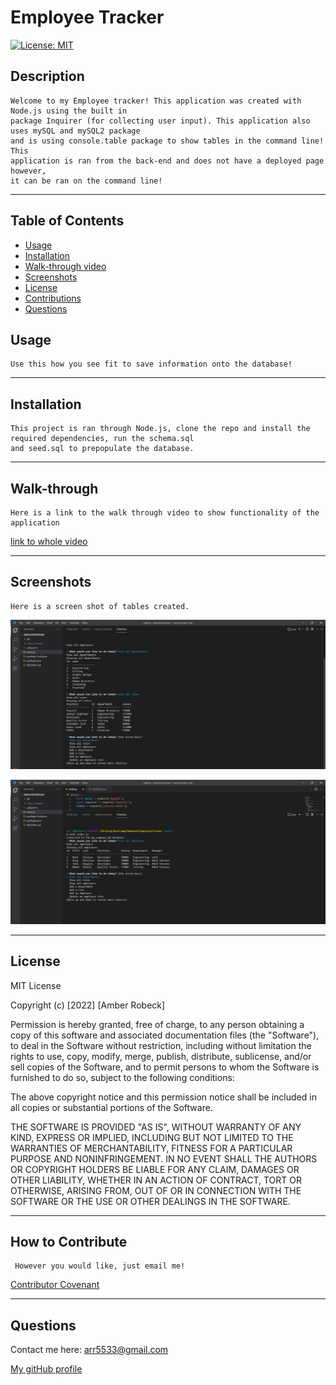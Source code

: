 # Employee Tracker


[![License: MIT](https://img.shields.io/badge/License-MIT-yellow.svg)](https://opensource.org/licenses/MIT)



 ## Description

    Welcome to my Employee tracker! This application was created with Node.js using the built in 
    package Inquirer (for collecting user input). This application also uses mySQL and mySQL2 package
    and is using console.table package to show tables in the command line! This
    application is ran from the back-end and does not have a deployed page however, 
    it can be ran on the command line!

  ---

  ## Table of Contents
  
  - [Usage](#usage)
  - [Installation](#installation)
  - [Walk-through video](#walk-through)
  - [Screenshots](#screenshots)
  - [License](#license)
  - [Contributions](#how-to-contribute)
  - [Questions](#questions)

  ## Usage
    Use this how you see fit to save information onto the database!

  ---

  ## Installation

    This project is ran through Node.js, clone the repo and install the required dependencies, run the schema.sql
    and seed.sql to prepopulate the database.

  ---

  ## Walk-through

    Here is a link to the walk through video to show functionality of the application

[link to whole video](https://drive.google.com/file/d/13-uDX1xneuYkZZLywHUfQl6WpbXGm2i_/view "Whole walkthrough video")

  ---

  ## Screenshots

    Here is a screen shot of tables created.

![Screenshot](assets/cli.png "screenshot of cli")

![Screenshot](assets/employee.png "screenshot of cli")




    

  ---

  ## License

   MIT License

Copyright (c) [2022] [Amber Robeck]

Permission is hereby granted, free of charge, to any person obtaining a copy
of this software and associated documentation files (the "Software"), to deal
in the Software without restriction, including without limitation the rights
to use, copy, modify, merge, publish, distribute, sublicense, and/or sell
copies of the Software, and to permit persons to whom the Software is
furnished to do so, subject to the following conditions:

The above copyright notice and this permission notice shall be included in all
copies or substantial portions of the Software.

THE SOFTWARE IS PROVIDED "AS IS", WITHOUT WARRANTY OF ANY KIND, EXPRESS OR
IMPLIED, INCLUDING BUT NOT LIMITED TO THE WARRANTIES OF MERCHANTABILITY,
FITNESS FOR A PARTICULAR PURPOSE AND NONINFRINGEMENT. IN NO EVENT SHALL THE
AUTHORS OR COPYRIGHT HOLDERS BE LIABLE FOR ANY CLAIM, DAMAGES OR OTHER
LIABILITY, WHETHER IN AN ACTION OF CONTRACT, TORT OR OTHERWISE, ARISING FROM,
OUT OF OR IN CONNECTION WITH THE SOFTWARE OR THE USE OR OTHER DEALINGS IN THE
SOFTWARE.

  
  ---
  
  ## How to Contribute

     However you would like, just email me!

  [Contributor Covenant](https://www.contributor-covenant.org/)

  ---

  ## Questions
  
  Contact me here:   arr5533@gmail.com
  
  [My gitHub profile](https://github.com/Amber-Robeck)
